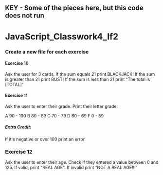## KEY - Some of the pieces here, but this code does not run

# JavaScript_Classwork4_If2
### Create a new file for each exercise

#### Exercise 10
Ask the user for 3 cards. If the sum equals 21 print BLACKJACK! If the sum is greater than 21 print BUST! If the sum is less than 21 print “The total is [TOTAL]”

#### Exercise 11
Ask the user to enter their grade. Print their letter grade:

A 90 - 100 B 80 - 89 C 70 - 79 D 60 - 69 F 0 - 59

##### Extra Credit:
If it's negative or over 100 print an error.

### Exercise 12
Ask the user to enter their age. Check if they entered a value between 0 and 125. If valid, print "REAL AGE". If invalid print “NOT A REAL AGE!!!”
